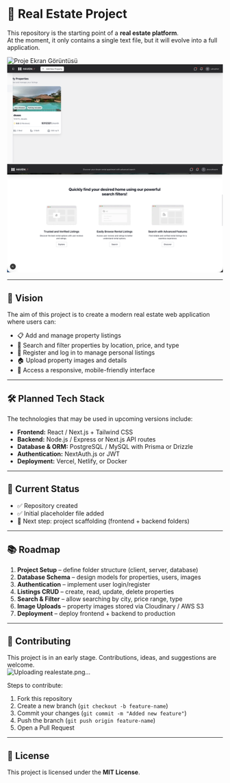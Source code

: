 # 🏡 Real Estate Project

This repository is the starting point of a **real estate platform**.  
At the moment, it only contains a single text file, but it will evolve into a full application.

![Proje Ekran Görüntüsü](https://raw.githubusercontent.com/yakuphankucukkesim/real-estate/a9b3ae034ca569e40af075aacec6cd7287ddba98/client/src/github/1.png)
![Proje Ekran Görüntüsü](https://raw.githubusercontent.com/yakuphankucukkesim/real-estate/a9b3ae034ca569e40af075aacec6cd7287ddba98/client/src/github/2.png)
![Proje Ekran Görüntüsü](https://raw.githubusercontent.com/yakuphankucukkesim/real-estate/a9b3ae034ca569e40af075aacec6cd7287ddba98/client/src/github/3.png)

---

## 📖 Vision
The aim of this project is to create a modern real estate web application where users can:

- 📋 Add and manage property listings  
- 🔎 Search and filter properties by location, price, and type  
- 👤 Register and log in to manage personal listings  
- 🏠 Upload property images and details  
- 📱 Access a responsive, mobile-friendly interface  

---

## 🛠️ Planned Tech Stack
The technologies that may be used in upcoming versions include:

- **Frontend:** React / Next.js + Tailwind CSS  
- **Backend:** Node.js / Express or Next.js API routes  
- **Database & ORM:** PostgreSQL / MySQL with Prisma or Drizzle  
- **Authentication:** NextAuth.js or JWT  
- **Deployment:** Vercel, Netlify, or Docker  

---

## 🚀 Current Status
- ✅ Repository created  
- ✅ Initial placeholder file added  
- 🔄 Next step: project scaffolding (frontend + backend folders)  

---

## 📚 Roadmap
1. **Project Setup** – define folder structure (client, server, database)  
2. **Database Schema** – design models for properties, users, images  
3. **Authentication** – implement user login/register  
4. **Listings CRUD** – create, read, update, delete properties  
5. **Search & Filter** – allow searching by city, price range, type  
6. **Image Uploads** – property images stored via Cloudinary / AWS S3  
7. **Deployment** – deploy frontend + backend to production  

---

## 🤝 Contributing
This project is in an early stage. Contributions, ideas, and suggestions are welcome.  
![Uploading realestate.png…]()


Steps to contribute:
1. Fork this repository  
2. Create a new branch (`git checkout -b feature-name`)  
3. Commit your changes (`git commit -m "Added new feature"`)  
4. Push the branch (`git push origin feature-name`)  
5. Open a Pull Request  

---

## 📜 License
This project is licensed under the **MIT License**.

